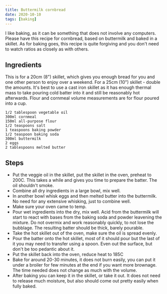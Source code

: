 ```yaml
---
title: Buttermilk cornbread
date: 2020-10-10
tags: [baking]
---
```


I like baking, as it can be something that does not involve any computers.
Please have this recipe for cornbread, based on buttermilk and baked in a skillet.
As for baking goes, this recipe is quite forgiving and you don't need to watch ratios as closely as with others.

## Ingredients

This is for a 20cm (8") skillet, which gives you enough bread for you and one other person to enjoy over a weekend. For a 25cm (10") skillet - double the amounts. It's best to use a cast iron skillet as it has enough thermal mass to take pouring cold batter into it and still be reasonably hot afterwards. Flour and cornmeal volume measurements are for flour poured into a cup.

```
1/2 tablespoon vegetable oil
300ml cornmeal
150ml all-purpose flour
1/2 teaspoons salt
1 teaspoons baking powder
1/2 teaspoon baking soda
300ml ​​buttermilk
2 eggs
2 tablespoons melted butter
```

## Steps

- Put the veggie oil in the skillet, put the skillet in the oven, preheat to 200C. This takes a while and gives you time to prepare the batter. The oil shouldn't smoke.
- Combine all dry ingredients in a large bowl, mix well.
- In another bowl whisk eggs and then melted butter into the buttermilk. No need for any extensive whisking, just to combine well.
- Make sure your oven came to temp.
- Pour wet ingredients into the dry, mix well. Acid from the buttermilk will start to react with bases from the baking soda and powder leavening the mixture. Do not overmix and work reasonably quickly, to not lose the bubblage. The resulting batter should be thick, barely pourable.
- Take the hot skillet out of the oven, make sure the oil is spread evenly.
- Pour the batter onto the hot skillet, most of it should pour but the last of it you may need to transfer using a spoon. Even out the surface, but don't be too pedantic about it.
- Put the skillet back into the oven, reduce heat to 185C
- Bake for around 20-30 minutes, it does not burn easily, you can put it under a broiler for few minutes at the end if you want more brownage. The time needed does not change as much with the volume.
- After baking you can keep it in the skillet, or take it out. It does not need to release much moisture, but also should come out pretty easily when fully baked.
